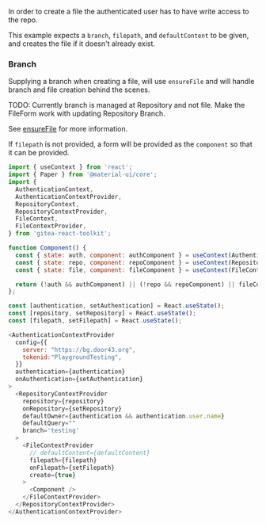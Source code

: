 
In order to create a file the authenticated user has to have write access to the repo.

This example expects a `branch`, `filepath`, and `defaultContent` to be given, and creates the file if it doesn't already exist.

### Branch

Supplying a branch when creating a file, will use `ensureFile` and will handle branch and file creation behind the scenes.

TODO: Currently branch is managed at Repository and not file. Make the FileForm work with updating Repository Branch.

See [ensureFile](/#/core%2Frepo%2Fcontents?id=section-ensure-content) for more information.

If `filepath` is not provided, a form will be provided as the `component` so that it can be provided.

```js
import { useContext } from 'react';
import { Paper } from '@material-ui/core';
import {
  AuthenticationContext,
  AuthenticationContextProvider,
  RepositoryContext,
  RepositoryContextProvider,
  FileContext,
  FileContextProvider,
} from 'gitea-react-toolkit';

function Component() {
  const { state: auth, component: authComponent } = useContext(AuthenticationContext);
  const { state: repo, component: repoComponent } = useContext(RepositoryContext);
  const { state: file, component: fileComponent } = useContext(FileContext);

  return (!auth && authComponent) || (!repo && repoComponent) || fileComponent;
};

const [authentication, setAuthentication] = React.useState();
const [repository, setRepository] = React.useState();
const [filepath, setFilepath] = React.useState();

<AuthenticationContextProvider
  config={{
    server: "https://bg.door43.org",
    tokenid:"PlaygroundTesting",
  }}
  authentication={authentication}
  onAuthentication={setAuthentication}
>
  <RepositoryContextProvider
    repository={repository}
    onRepository={setRepository}
    defaultOwner={authentication && authentication.user.name}
    defaultQuery=""
    branch='testing'
  >
    <FileContextProvider
      // defaultContent={defaultContent}
      filepath={filepath}
      onFilepath={setFilepath}
      create={true}
    >
      <Component />
    </FileContextProvider>
  </RepositoryContextProvider>
</AuthenticationContextProvider>
```
